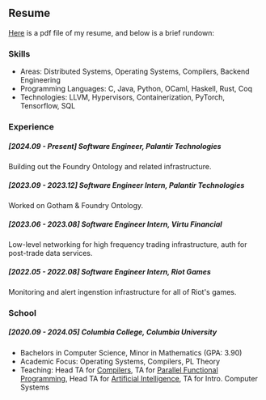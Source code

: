 ## Resume
[Here](chris_yoon.pdf) is a pdf file of my resume, and below is a brief rundown:


### Skills
- Areas: Distributed Systems, Operating Systems, Compilers, Backend Engineering
- Programming Languages: C, Java, Python, OCaml, Haskell, Rust, Coq
- Technologies: LLVM, Hypervisors, Containerization, PyTorch, Tensorflow, SQL


### Experience
##### [2024.09 - Present] Software Engineer, Palantir Technologies
Building out the Foundry Ontology and related infrastructure.

##### [2023.09 - 2023.12] Software Engineer Intern, Palantir Technologies
Worked on Gotham & Foundry Ontology.

##### [2023.06 - 2023.08] Software Engineer Intern, Virtu Financial
Low-level networking for high frequency trading infrastructure, auth for post-trade data services.

##### [2022.05 - 2022.08] Software Engineer Intern, Riot Games 
Monitoring and alert ingenstion infrastructure for all of Riot's games.


### School
##### [2020.09 - 2024.05] Columbia College, Columbia University
- Bachelors in Computer Science, Minor in Mathematics (GPA: 3.90)
- Academic Focus: Operating Systems, Compilers, PL Theory
- Teaching: Head TA for [Compilers](https://verigu.github.io/4115Spring2024/), TA for [Parallel Functional Programming](https://www.cs.columbia.edu/~sedwards/classes/2022/4995-fall/index.html), Head TA for [Artificial Intelligence](https://tonydear.com/teaching/coms4701), TA for Intro. Computer Systems
